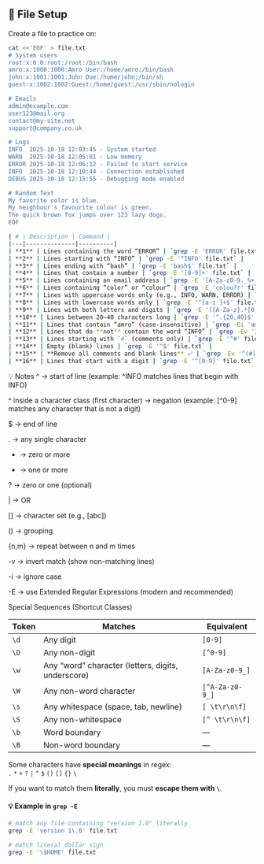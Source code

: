 ## 📘 File Setup
Create a file to practice on:
```bash
cat <<'EOF' > file.txt
# System users
root:x:0:0:root:/root:/bin/bash
amro:x:1000:1000:Amro User:/home/amro:/bin/bash
john:x:1001:1001:John Doe:/home/john:/bin/sh
guest:x:1002:1002:Guest:/home/guest:/usr/sbin/nologin

# Emails
admin@example.com
user123@mail.org
contact@my-site.net
support@company.co.uk

# Logs
INFO  2025-10-18 12:03:45 - System started
WARN  2025-10-18 12:05:01 - Low memory
ERROR 2025-10-18 12:06:12 - Failed to start service
INFO  2025-10-18 12:10:44 - Connection established
DEBUG 2025-10-18 12:15:55 - Debugging mode enabled

# Random Text
My favorite color is blue.
My neighbour's favourite colour is green.
The quick brown fox jumps over 123 lazy dogs.
EOF
```

```bash
| # | Description | Command |
|---|--------------|----------|
| **1** | Lines containing the word “ERROR” | `grep -E 'ERROR' file.txt` |
| **2** | Lines starting with “INFO” | `grep -E '^INFO' file.txt` |
| **3** | Lines ending with “bash” | `grep -E 'bash$' file.txt` |
| **4** | Lines that contain a number | `grep -E '[0-9]+' file.txt` |
| **5** | Lines containing an email address | `grep -E '[A-Za-z0-9._%+-]+@[A-Za-z0-9.-]+\.[A-Za-z]{2,}' file.txt` |
| **6** | Lines containing “color” or “colour” | `grep -E 'colou?r' file.txt` |
| **7** | Lines with uppercase words only (e.g., INFO, WARN, ERROR) | `grep -E '^[A-Z]+$' file.txt` |
| **8** | Lines with lowercase words only | `grep -E '^[a-z ]+$' file.txt` |
| **9** | Lines with both letters and digits | `grep -E '([A-Za-z].*[0-9]|[0-9].*[A-Za-z])' file.txt` |
| **10** | Lines between 20–40 characters long | `grep -E '^.{20,40}$' file.txt` |
| **11** | Lines that contain “amro” (case-insensitive) | `grep -Ei 'amro' file.txt` |
| **12** | Lines that do **not** contain the word “INFO” | `grep -Ev 'INFO' file.txt` |
| **13** | Lines starting with `#` (comments only) | `grep -E '^#' file.txt` |
| **14** | Empty (blank) lines | `grep -E '^$' file.txt` |
| **15** | **Remove all comments and blank lines** ✅ | `grep -Ev '^(#|$)' file.txt` |
| **16** | Lines that start with a digit | `grep -E '^[0-9]' file.txt` |

```

💡 Notes
^ → start of line (example: ^INFO matches lines that begin with INFO)

^ inside a character class (first character) → negation (example: [^0-9] matches any character that is not a digit)

$ → end of line

. → any single character

* → zero or more

+ → one or more

? → zero or one (optional)

| → OR

[] → character set (e.g., [abc])

() → grouping

{n,m} → repeat between n and m times

-v → invert match (show non-matching lines)

-i → ignore case

-E → use Extended Regular Expressions (modern and recommended)

Special Sequences (Shortcut Classes)

| Token | Matches                                            | Equivalent      |
| ----- | -------------------------------------------------- | --------------- |
| `\d`  | Any digit                                          | `[0-9]`         |
| `\D`  | Any non-digit                                      | `[^0-9]`        |
| `\w`  | Any “word” character (letters, digits, underscore) | `[A-Za-z0-9_]`  |
| `\W`  | Any non-word character                             | `[^A-Za-z0-9_]` |
| `\s`  | Any whitespace (space, tab, newline)               | `[ \t\r\n\f]`   |
| `\S`  | Any non-whitespace                                 | `[^ \t\r\n\f]`  |
| `\b`  | Word boundary                                      | —               |
| `\B`  | Non-word boundary                                  | —               |

Some characters have **special meanings** in regex:  
`.` `*` `+` `?` `|` `^` `$` `()` `[]` `{}` `\`

If you want to match them **literally**, you must **escape them with `\`**.
#### 💡 Example in `grep -E`
```bash
# match any file containing "version 1.0" literally
grep -E 'version 1\.0' file.txt

# match literal dollar sign
grep -E '\$HOME' file.txt
